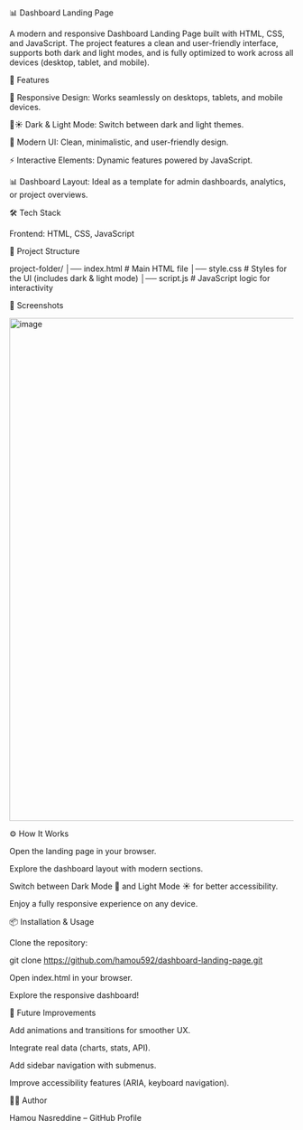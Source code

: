 📊 Dashboard Landing Page

A modern and responsive Dashboard Landing Page built with HTML, CSS, and JavaScript.
The project features a clean and user-friendly interface, supports both dark and light modes, and is fully optimized to work across all devices (desktop, tablet, and mobile).

🚀 Features

📱 Responsive Design: Works seamlessly on desktops, tablets, and mobile devices.

🌙☀️ Dark & Light Mode: Switch between dark and light themes.

🎨 Modern UI: Clean, minimalistic, and user-friendly design.

⚡ Interactive Elements: Dynamic features powered by JavaScript.

📊 Dashboard Layout: Ideal as a template for admin dashboards, analytics, or project overviews.

🛠️ Tech Stack

Frontend: HTML, CSS, JavaScript

📂 Project Structure

project-folder/
│── index.html   # Main HTML file
│── style.css    # Styles for the UI (includes dark & light mode)
│── script.js    # JavaScript logic for interactivity


📸 Screenshots

<img width="1878" height="890" alt="image" src="https://github.com/user-attachments/assets/91d6c45a-f247-44de-8d91-1d2dcd0ecf80" />


⚙️ How It Works

Open the landing page in your browser.

Explore the dashboard layout with modern sections.

Switch between Dark Mode 🌙 and Light Mode ☀️ for better accessibility.

Enjoy a fully responsive experience on any device.

📦 Installation & Usage

Clone the repository:

git clone https://github.com/hamou592/dashboard-landing-page.git


Open index.html in your browser.

Explore the responsive dashboard!

🔮 Future Improvements

Add animations and transitions for smoother UX.

Integrate real data (charts, stats, API).

Add sidebar navigation with submenus.

Improve accessibility features (ARIA, keyboard navigation).

👨‍💻 Author

Hamou Nasreddine – GitHub Profile
